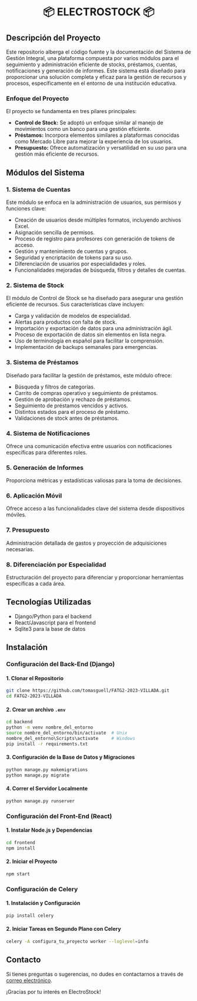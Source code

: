 #  <p align="center">📦 ELECTROSTOCK 📦</p>
## Descripción del Proyecto

Este repositorio alberga el código fuente y la documentación del Sistema de Gestión Integral, una plataforma compuesta por varios módulos para el seguimiento y administración eficiente de stocks, préstamos, cuentas, notificaciones y generación de informes. Este sistema está diseñado para proporcionar una solución completa y eficaz para la gestión de recursos y procesos, específicamente en el entorno de una institución educativa.

### Enfoque del Proyecto

El proyecto se fundamenta en tres pilares principales:
- **Control de Stock:** Se adoptó un enfoque similar al manejo de movimientos como un banco para una gestión eficiente.
- **Préstamos:** Incorpora elementos similares a plataformas conocidas como Mercado Libre para mejorar la experiencia de los usuarios.
- **Presupuesto:** Ofrece automatización y versatilidad en su uso para una gestión más eficiente de recursos.

## Módulos del Sistema

### 1. Sistema de Cuentas
Este módulo se enfoca en la administración de usuarios, sus permisos y funciones clave:
- Creación de usuarios desde múltiples formatos, incluyendo archivos Excel.
- Asignación sencilla de permisos.
- Proceso de registro para profesores con generación de tokens de acceso.
- Gestión y mantenimiento de cuentas y grupos.
- Seguridad y encriptación de tokens para su uso.
- Diferenciación de usuarios por especialidades y roles.
- Funcionalidades mejoradas de búsqueda, filtros y detalles de cuentas.

### 2. Sistema de Stock
El módulo de Control de Stock se ha diseñado para asegurar una gestión eficiente de recursos. Sus características clave incluyen:
- Carga y validación de modelos de especialidad.
- Alertas para productos con falta de stock.
- Importación y exportación de datos para una administración ágil.
- Proceso de exportación de datos sin elementos en lista negra.
- Uso de terminología en español para facilitar la comprensión.
- Implementación de backups semanales para emergencias.

### 3. Sistema de Préstamos
Diseñado para facilitar la gestión de préstamos, este módulo ofrece:
- Búsqueda y filtros de categorías.
- Carrito de compras operativo y seguimiento de préstamos.
- Gestión de aprobación y rechazo de préstamos.
- Seguimiento de préstamos vencidos y activos.
- Distintos estados para el proceso de préstamo.
- Validaciones de stock antes de préstamos.

### 4. Sistema de Notificaciones
Ofrece una comunicación efectiva entre usuarios con notificaciones específicas para diferentes roles.

### 5. Generación de Informes
Proporciona métricas y estadísticas valiosas para la toma de decisiones.

### 6. Aplicación Móvil
Ofrece acceso a las funcionalidades clave del sistema desde dispositivos móviles.

### 7. Presupuesto
Administración detallada de gastos y proyección de adquisiciones necesarias.

### 8. Diferenciación por Especialidad
Estructuración del proyecto para diferenciar y proporcionar herramientas específicas a cada área.

## Tecnologías Utilizadas
- Django/Python para el backend
- React/Javascript para el frontend
- Sqlite3 para la base de datos

## Instalación


### Configuración del Back-End (Django)

#### 1. Clonar el Repositorio

```bash
git clone https://github.com/tomasguell/FATG2-2023-VILLADA.git
cd FATG2-2023-VILLADA
```

#### 2. Crear un archivo `.env`
```bash
cd backend
python -m venv nombre_del_entorno
source nombre_del_entorno/bin/activate  # Unix
nombre_del_entorno\Scripts\activate     # Windows
pip install -r requirements.txt
```
#### 3. Configuración de la Base de Datos y Migraciones
```bash
python manage.py makemigrations
python manage.py migrate
```
#### 4. Correr el Servidor Localmente
```bash
python manage.py runserver
```

### Configuración del Front-End (React)
#### 1. Instalar Node.js y Dependencias
```bash
cd frontend
npm install
```
#### 2. Iniciar el Proyecto
```bash
npm start
```

### Configuración de Celery
#### 1. Instalación y Configuración
```bash
pip install celery
```
#### 2. Iniciar Tareas en Segundo Plano con Celery
```bash
celery -A configura_tu_proyecto worker --loglevel=info
```


## Contacto

Si tienes preguntas o sugerencias, no dudes en contactarnos a través de [correo electrónico](correo@electronico.com).

¡Gracias por tu interés en ElectroStock!

